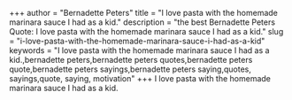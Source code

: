 +++
author = "Bernadette Peters"
title = "I love pasta with the homemade marinara sauce I had as a kid."
description = "the best Bernadette Peters Quote: I love pasta with the homemade marinara sauce I had as a kid."
slug = "i-love-pasta-with-the-homemade-marinara-sauce-i-had-as-a-kid"
keywords = "I love pasta with the homemade marinara sauce I had as a kid.,bernadette peters,bernadette peters quotes,bernadette peters quote,bernadette peters sayings,bernadette peters saying,quotes, sayings,quote, saying, motivation"
+++
I love pasta with the homemade marinara sauce I had as a kid.

